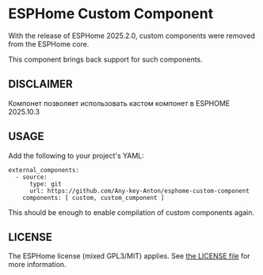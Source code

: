 # ESPHome Custom Component

With the release of ESPHome 2025.2.0, custom components were removed from the ESPHome core.

This component brings back support for such components.

## DISCLAIMER

Компонет позволяет использовать кастом компонет в ESPHOME 2025.10.3

## USAGE

Add the following to your project's YAML:
```
external_components:
  - source:
      type: git
      url: https://github.com/Any-key-Anton/esphome-custom-component
    components: [ custom, custom_component ]
```

This should be enough to enable compilation of custom components again.

## LICENSE

The ESPHome license (mixed GPL3/MIT) applies. See [the LICENSE file](LICENSE) for more information.
